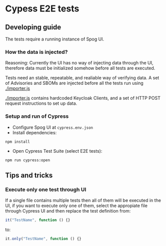 # Cypess E2E tests

## Developing guide

The tests require a running instance of Spog UI.

### How the data is injected?

Reasoning: Currently the UI has no way of injecting data through the UI, therefore data must be initialized somehow before all tests are executed.

Tests need an stable, repeatable, and realiable way of verifying data. A set of Advisories and SBOMs are injected before all the tests run using [./importer.js](importer.js)

[./importer.js](importer.js) contains hardcoded Keycloak Clients, and a set of HTTP POST request instructions to set up data.

### Setup and run of Cypress

- Configure Spog UI at `cypress.env.json`
- Install dependencies:

```shell
npm install
```

- Open Cypress Test Suite (select E2E tests):

```shell
npm run cypress:open
```

## Tips and tricks

### Execute only one test through UI

If a single file contains multiple tests then all of them will be executed in the UI, if you want to execute only one of them, select the appropiate file through Cypress UI and then replace the test definition from:

```javascript
it("TestName", function () {}
```

to:

```javascript
it.only("TestName", function () {}
```
